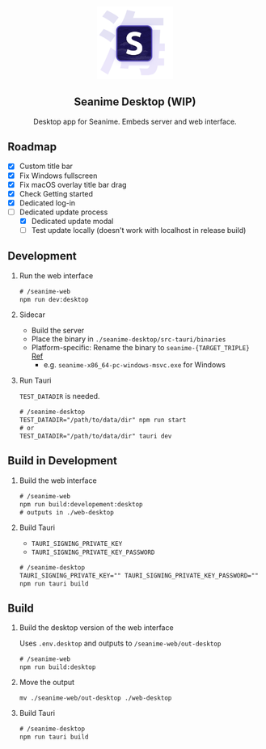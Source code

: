 <p align="center">
<img src="../seanime-web/public/logo_2.png" alt="preview" width="150px"/>
</p>

<h2 align="center"><b>Seanime Desktop (WIP)</b></h2>

<p align="center">
Desktop app for Seanime. Embeds server and web interface.
</p>

## Roadmap

- [x] Custom title bar
- [x] Fix Windows fullscreen
- [x] Fix macOS overlay title bar drag
- [x] Check Getting started
- [x] Dedicated log-in
- [ ] Dedicated update process
  - [x] Dedicated update modal
  - [ ] Test update locally (doesn't work with localhost in release build)

## Development

1. Run the web interface

	```shell
	# /seanime-web
	npm run dev:desktop
	```
 
2. Sidecar

	- Build the server
    - Place the binary in `./seanime-desktop/src-tauri/binaries`
    - Platform-specific: Rename the binary to `seanime-{TARGET_TRIPLE}` [Ref](https://v2.tauri.app/develop/sidecar/)
      - e.g. `seanime-x86_64-pc-windows-msvc.exe` for Windows

3. Run Tauri

    `TEST_DATADIR` is needed.

    ```shell
    # /seanime-desktop
    TEST_DATADIR="/path/to/data/dir" npm run start
	# or
	TEST_DATADIR="/path/to/data/dir" tauri dev
   ```

## Build in Development

1. Build the web interface

	```shell
	# /seanime-web
	npm run build:developement:desktop
	# outputs in ./web-desktop
	```

2. Build Tauri

   - `TAURI_SIGNING_PRIVATE_KEY`
   - `TAURI_SIGNING_PRIVATE_KEY_PASSWORD`

	```shell
	# /seanime-desktop
	TAURI_SIGNING_PRIVATE_KEY="" TAURI_SIGNING_PRIVATE_KEY_PASSWORD="" npm run tauri build
	```


## Build

1. Build the desktop version of the web interface

	Uses `.env.desktop` and outputs to `/seanime-web/out-desktop`

	```shell
	# /seanime-web
	npm run build:desktop
	```
 
2. Move the output

	```shell
	mv ./seanime-web/out-desktop ./web-desktop
	```
 
3. Build Tauri

	```shell
	# /seanime-desktop
	npm run tauri build
	```
